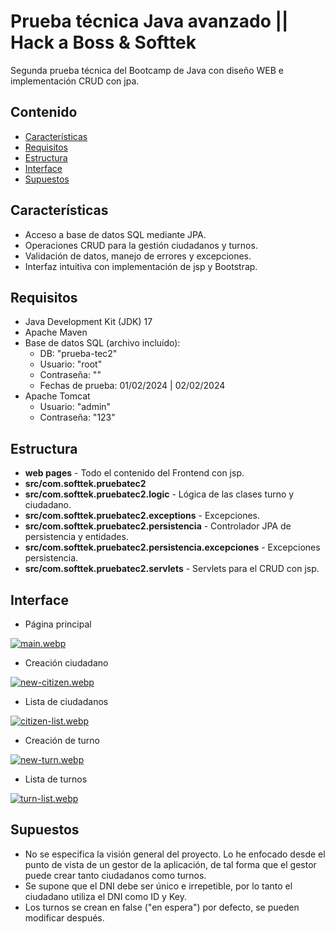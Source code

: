 # Prueba técnica Java avanzado || Hack a Boss & Softtek

Segunda prueba técnica del Bootcamp de Java con diseño WEB e implementación CRUD con jpa.

## Contenido

- [Características](#características)
- [Requisitos](#requisitos)
- [Estructura](#estructura)
- [Interface](#interface)
- [Supuestos](#supuestos)

## Características

- Acceso a base de datos SQL mediante JPA.
- Operaciones CRUD para la gestión ciudadanos y turnos.
- Validación de datos, manejo de errores y excepciones.
- Interfaz intuitiva con implementación de jsp y Bootstrap.

## Requisitos

- Java Development Kit (JDK) 17
- Apache Maven
- Base de datos SQL (archivo incluído):
    * DB: "prueba-tec2"
    * Usuario: "root"
    * Contraseña: ""
    * Fechas de prueba: 01/02/2024 | 02/02/2024
- Apache Tomcat
    * Usuario: "admin"
    * Contraseña: "123"

## Estructura

- **web pages** - Todo el contenido del Frontend con jsp.
- **src/com.softtek.pruebatec2**
- **src/com.softtek.pruebatec2.logic** - Lógica de las clases turno y ciudadano.
- **src/com.softtek.pruebatec2.exceptions** - Excepciones.
- **src/com.softtek.pruebatec2.persistencia** - Controlador JPA de persistencia y entidades.
- **src/com.softtek.pruebatec2.persistencia.excepciones** - Excepciones persistencia.
- **src/com.softtek.pruebatec2.servlets** - Servlets para el CRUD con jsp.

## Interface

 - Página principal

[![main.webp](https://i.postimg.cc/QCmG23fN/main.webp)](https://postimg.cc/9wDn9v3s)

 - Creación ciudadano

[![new-citizen.webp](https://i.postimg.cc/YCsk2tMh/new-citizen.webp)](https://postimg.cc/zyK40ZLr)

 - Lista de ciudadanos

[![citizen-list.webp](https://i.postimg.cc/Y91wxggW/citizen-list.webp)](https://postimg.cc/tZCfqsBq)

 - Creación de turno

[![new-turn.webp](https://i.postimg.cc/3RMTp9yh/new-turn.webp)](https://postimg.cc/qtGSHsXD)

- Lista de turnos

[![turn-list.webp](https://i.postimg.cc/wMgY4vcb/turn-list.webp)](https://postimg.cc/qhbFzpF8)

## Supuestos
- No se especifica la visión general del proyecto. Lo he enfocado desde el punto de vista de un gestor de la aplicación, de tal forma que el gestor puede crear tanto ciudadanos como turnos.
- Se supone que el DNI debe ser único e irrepetible, por lo tanto el ciudadano utiliza el DNI como ID y Key.
- Los turnos se crean en false ("en espera") por defecto, se pueden modificar después.
